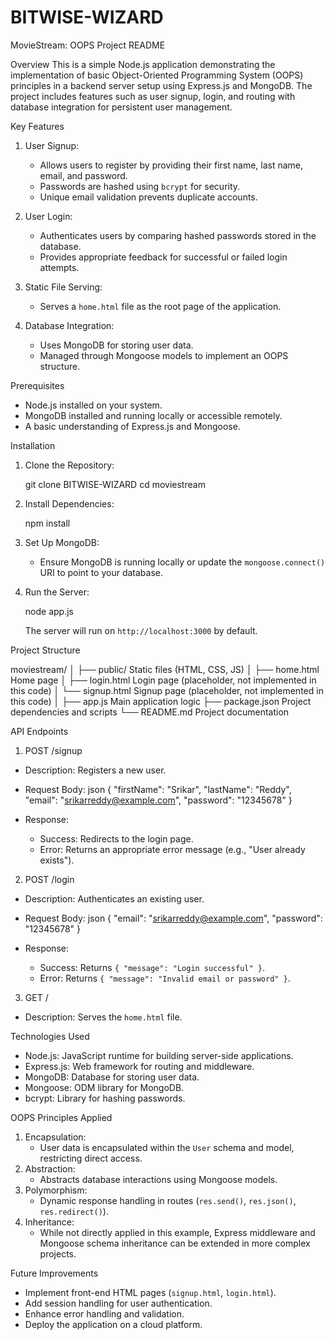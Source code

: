 # BITWISE-WIZARD
MovieStream: OOPS Project 
README

Overview
This is a simple Node.js application demonstrating the implementation of basic Object-Oriented Programming System (OOPS) principles in a backend server setup using Express.js and MongoDB. The project includes features such as user signup, login, and routing with database integration for persistent user management.


 Key Features

1. User Signup: 
   - Allows users to register by providing their first name, last name, email, and password.
   - Passwords are hashed using `bcrypt` for security.
   - Unique email validation prevents duplicate accounts.

2. User Login:
   - Authenticates users by comparing hashed passwords stored in the database.
   - Provides appropriate feedback for successful or failed login attempts.

3. Static File Serving:
   - Serves a `home.html` file as the root page of the application.

4. Database Integration:
   - Uses MongoDB for storing user data.
   - Managed through Mongoose models to implement an OOPS structure.


 Prerequisites
- Node.js installed on your system.
- MongoDB installed and running locally or accessible remotely.
- A basic understanding of Express.js and Mongoose.


 Installation

1. Clone the Repository:
  
   git clone BITWISE-WIZARD
   cd moviestream
   

2. Install Dependencies:
  
   npm install
  

3. Set Up MongoDB:
   - Ensure MongoDB is running locally or update the `mongoose.connect()` URI to point to your database.

4. Run the Server:

   node app.js
   
   The server will run on `http://localhost:3000` by default.


 Project Structure

moviestream/
│
├── public/                    Static files (HTML, CSS, JS)
│   ├── home.html              Home page
│   ├── login.html             Login page (placeholder, not implemented in this code)
│   └── signup.html            Signup page (placeholder, not implemented in this code)
│
├── app.js                     Main application logic
├── package.json               Project dependencies and scripts
└── README.md                  Project documentation



 API Endpoints
 1. POST /signup
- Description: Registers a new user.
- Request Body:
  json
  {
    "firstName": "Srikar",
    "lastName": "Reddy",
    "email": "srikarreddy@example.com",
    "password": "12345678"
  }

- Response:
  - Success: Redirects to the login page.
  - Error: Returns an appropriate error message (e.g., "User already exists").

 2. POST /login
- Description: Authenticates an existing user.
- Request Body:
  json
  {
    "email": "srikarreddy@example.com",
    "password": "12345678"
  }

- Response:
  - Success: Returns `{ "message": "Login successful" }`.
  - Error: Returns `{ "message": "Invalid email or password" }`.

 3. GET /
- Description: Serves the `home.html` file.


 Technologies Used
- Node.js: JavaScript runtime for building server-side applications.
- Express.js: Web framework for routing and middleware.
- MongoDB: Database for storing user data.
- Mongoose: ODM library for MongoDB.
- bcrypt: Library for hashing passwords.


 OOPS Principles Applied
1. Encapsulation:
   - User data is encapsulated within the `User` schema and model, restricting direct access.
2. Abstraction:
   - Abstracts database interactions using Mongoose models.
3. Polymorphism:
   - Dynamic response handling in routes (`res.send()`, `res.json()`, `res.redirect()`).
4. Inheritance:
   - While not directly applied in this example, Express middleware and Mongoose schema inheritance can be extended in more complex projects.


 Future Improvements
- Implement front-end HTML pages (`signup.html`, `login.html`).
- Add session handling for user authentication.
- Enhance error handling and validation.
- Deploy the application on a cloud platform.

